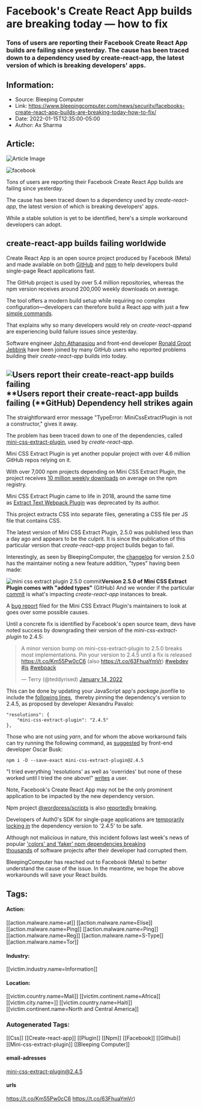 # Facebook's Create React App builds are breaking today — how to fix
### Tons of users are reporting their Facebook Create React App builds are failing since yesterday. The cause has been traced down to a dependency used by create-react-app, the latest version of which is breaking developers' apps.

## Information:
+ Source: Bleeping Computer
+ Link: https://www.bleepingcomputer.com/news/security/facebooks-create-react-app-builds-are-breaking-today-how-to-fix/
+ Date: 2022-01-15T12:35:00-05:00
+ Author: Ax Sharma


## Article:
![Article Image](https://www.bleepstatic.com/content/hl-images/2021/06/30/Facebook.jpg)

![facebook](https://www.bleepstatic.com/content/hl-images/2021/06/30/Facebook.jpg)


Tons of users are reporting their Facebook Create React App builds are failing since yesterday.


The cause has been traced down to a dependency used by *create-react-app,* the latest version of which is breaking developers' apps.


While a stable solution is yet to be identified, here's a simple workaround developers can adopt.


create-react-app builds failing worldwide
-----------------------------------------


Create React App is an open source project produced by Facebook (Meta) and made available on both [GitHub](http://github.com/facebook/create-react-app) and [npm](https://www.npmjs.com/package/create-react-app) to help developers build single-page React applications fast.


The GitHub project is used by over 5.4 million repositories, whereas the npm version receives around 200,000 weekly downloads on average.


The tool offers a modern build setup while requiring no complex configuration—developers can therefore build a React app with just a few [simple commands](https://create-react-app.dev/docs/getting-started/).


That explains why so many developers would rely on *create-react-app*and are experiencing build failure issues since yesterday.


Software engineer [John Athanasiou](https://github.com/facebook/create-react-app/issues/11930) and front-end developer [Ronald Groot Jebbink](https://github.com/facebook/create-react-app/issues/11931) have been joined by many GitHub users who reported problems building their *create-react-app* builds into today.    



![Users report their create-react-app builds failing](https://www.bleepstatic.com/images/news/u/1164866/2022/January-2022/create-react-app-npm/github-issue.jpg)**Users report their create-react-app builds failing (**GitHub)
Dependency hell strikes again
-----------------------------


The straightforward error message "TypeError: MiniCssExtractPlugin is not a constructor," gives it away.


The problem has been traced down to one of the dependencies, called [mini-css-extract-plugin](https://github.com/webpack-contrib/mini-css-extract-plugin), used by *create-react-app*.


Mini CSS Extract Plugin is yet another popular project with over 4.6 million GitHub repos relying on it.


With over 7,000 npm projects depending on Mini CSS Extract Plugin, the project receives [10 million weekly downloads](https://www.npmjs.com/package/mini-css-extract-plugin) on average on the npm registry.


Mini CSS Extract Plugin came to life in 2018, around the same time as [Extract Text Webpack Plugin](https://www.npmjs.com/package/extract-text-webpack-plugin) was deprecated by its author.


This project extracts CSS into separate files, generating a CSS file per JS file that contains CSS.


The latest version of Mini CSS Extract Plugin, 2.5.0 was published less than a day ago and appears to be the culprit. It is since the publication of this particular version that *create-react-app* project builds began to fail.


Interestingly, as seen by BleepingComputer, the [changelog](https://github.com/webpack-contrib/mini-css-extract-plugin/commit/ce2cb04da96d37a6ebaf940f0caf1ddaadea805a#diff-06572a96a58dc510037d5efa622f9bec8519bc1beab13c9f251e97e657a9d4edR10) for version 2.5.0 has the maintainer noting a new feature addition, "types" having been made: 



![mini css extract plugin 2.5.0 commit](https://www.bleepstatic.com/images/news/u/1164866/2022/January-2022/create-react-app-npm/css-plugin-commit.jpg)**Version 2.5.0 of Mini CSS Extract Plugin comes with "added types"** (GitHub)
And we wonder if the particular [commit](https://github.com/webpack-contrib/mini-css-extract-plugin/commit/5b5654c9847a615555660d79245b857536f72124) is what's impacting *create-react-app* instances to break.


A [bug report](https://github.com/webpack-contrib/mini-css-extract-plugin/issues/896) filed for the Mini CSS Extract Plugin's maintainers to look at goes over some possible causes. 


Until a concrete fix is identified by Facebook's open source team, devs have noted success by downgrading their version of the *mini-css-extract-plugin* to 2.4.5:



> 
> A minor version bump on mini-css-extract-plugin to 2.5.0 breaks most implementations. Pin your version to 2.4.5 until a fix is released <https://t.co/Km55Pw0cC6> (also <https://t.co/63FhuaYmVr>) [#webdev](https://twitter.com/hashtag/webdev?src=hash&ref_src=twsrc%5Etfw) [#js](https://twitter.com/hashtag/js?src=hash&ref_src=twsrc%5Etfw) [#webpack](https://twitter.com/hashtag/webpack?src=hash&ref_src=twsrc%5Etfw)
> 
> 
> — Terry (@teddyrised) [January 14, 2022](https://twitter.com/teddyrised/status/1482131064499933187?ref_src=twsrc%5Etfw)


This can be done by updating your JavaScript app's *package.json*file to include the [following lines](https://github.com/facebook/create-react-app/issues/11930#issuecomment-1013480827),  thereby pinning the dependency's version to 2.4.5, as proposed by developer Alexandru Pavaloi:



```
"resolutions": {
    "mini-css-extract-plugin": "2.4.5"
},
```

Those who are not using *yarn*, and for whom the above workaround fails can try running the following command, as [suggested](https://github.com/facebook/create-react-app/issues/11930#issuecomment-1013494785) by front-end developer Oscar Busk:



```
npm i -D --save-exact mini-css-extract-plugin@2.4.5
```

"I tried everything 'resolutions' as well as 'overrides' but none of these worked until I tried the one above!" [writes](https://github.com/facebook/create-react-app/issues/11930#issuecomment-1013707045) a user.


Note, Facebook's Create React App may not be the only prominent application to be impacted by the new dependency version.


Npm project [@wordpress/scripts](https://www.npmjs.com/package/@wordpress/scripts) is also [reportedly](https://github.com/webpack-contrib/mini-css-extract-plugin/issues/896#issuecomment-1013527411) breaking.


Developers of Auth0's SDK for single-page applications are [temporarily locking in](https://github.com/auth0/auth0-spa-js/pull/865) the dependency version to '2.4.5' to be safe.


Although not malicious in nature, this incident follows last week's news of popular ['colors' and 'faker' npm dependencies breaking thousands](https://www.bleepingcomputer.com/news/security/dev-corrupts-npm-libs-colors-and-faker-breaking-thousands-of-apps/) of software projects after their developer had corrupted them.


BleepingComputer has reached out to Facebook (Meta) to better understand the cause of the issue. In the meantime, we hope the above workarounds will save your React builds.





## Tags:

#### Action:
[[action.malware.name=at]] [[action.malware.name=Elise]] [[action.malware.name=Ping]] [[action.malware.name=Ping]] [[action.malware.name=Reg]] [[action.malware.name=S-Type]] [[action.malware.name=Tor]]

#### Industry:
[[victim.industry.name=Information]]

#### Location:
[[victim.country.name=Mali]] [[victim.continent.name=Africa]] [[victim.city.name=]] [[victim.country.name=Haiti]] [[victim.continent.name=North and Central America]]

### Autogenerated Tags:
[[Css]] [[Create-react-app]] [[Plugin]] [[Npm]] [[Facebook]] [[Github]] [[Mini-css-extract-plugin]] [[Bleeping Computer]]
#### email-adresses
mini-css-extract-plugin@2.4.5
#### urls
https://t.co/Km55Pw0cC6 https://t.co/63FhuaYmVr)

